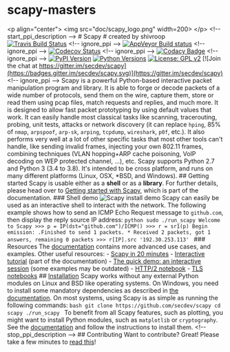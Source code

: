 # scapy-masters
&lt;p align="center"> &lt;img src="doc/scapy_logo.png" width=200> &lt;/p>  &lt;!-- start_ppi_description -->  # Scapy # created by shivroop [![Travis Build Status](https://travis-ci.com/secdev/scapy.svg?branch=master)](https://travis-ci.com/secdev/scapy) &lt;!-- ignore_ppi --> [![AppVeyor Build status](https://ci.appveyor.com/api/projects/status/os03daotfja0wtp7/branch/master?svg=true)](https://ci.appveyor.com/project/secdev/scapy/branch/master) &lt;!-- ignore_ppi --> [![Codecov Status](https://codecov.io/gh/secdev/scapy/branch/master/graph/badge.svg)](https://codecov.io/gh/secdev/scapy) &lt;!-- ignore_ppi --> [![Codacy Badge](https://api.codacy.com/project/badge/Grade/30ee6772bb264a689a2604f5cdb0437b)](https://www.codacy.com/app/secdev/scapy) &lt;!-- ignore_ppi --> [![PyPI Version](https://img.shields.io/pypi/v/scapy.svg)](https://pypi.python.org/pypi/scapy/) [![Python Versions](https://img.shields.io/pypi/pyversions/scapy.svg)](https://pypi.python.org/pypi/scapy/) [![License: GPL v2](https://img.shields.io/badge/License-GPL%20v2-blue.svg)](LICENSE) [![Join the chat at https://gitter.im/secdev/scapy](https://badges.gitter.im/secdev/scapy.svg)](https://gitter.im/secdev/scapy) &lt;!-- ignore_ppi -->  Scapy is a powerful Python-based interactive packet manipulation program and library.  It is able to forge or decode packets of a wide number of protocols, send them on the wire, capture them, store or read them using pcap files, match requests and replies, and much more. It is designed to allow fast packet prototyping by using default values that work.  It can easily handle most classical tasks like scanning, tracerouting, probing, unit tests, attacks or network discovery (it can replace `hping`, 85% of `nmap`, `arpspoof`, `arp-sk`, `arping`, `tcpdump`, `wireshark`, `p0f`, etc.). It also performs very well at a lot of other specific tasks that most other tools can't handle, like sending invalid frames, injecting your own 802.11 frames, combining techniques (VLAN hopping+ARP cache poisoning, VoIP decoding on WEP protected channel, ...), etc.  Scapy supports Python 2.7 and Python 3 (3.4 to 3.8). It's intended to be cross platform, and runs on many different platforms (Linux, OSX, \*BSD, and Windows).  ## Getting started  Scapy is usable either as a **shell** or as a **library**. For further details, please head over to [Getting started with Scapy](https://scapy.readthedocs.io/en/latest/introduction.html), which is part of the documentation.  ### Shell demo  ![Scapy install demo](https://secdev.github.io/files/doc/animation-scapy-install.svg)  Scapy can easily be used as an interactive shell to interact with the network. The following example shows how to send an ICMP Echo Request message to `github.com`, then display the reply source IP address:  ```python sudo ./run_scapy Welcome to Scapy >>> p = IP(dst="github.com")/ICMP() >>> r = sr1(p) Begin emission: .Finished to send 1 packets. * Received 2 packets, got 1 answers, remaining 0 packets >>> r[IP].src '192.30.253.113' ```  ### Resources  The [documentation](https://scapy.readthedocs.io/en/latest/) contains more advanced use cases, and examples.  Other useful resources:  -   [Scapy in 20 minutes](https://github.com/secdev/scapy/blob/master/doc/notebooks/Scapy%20in%2015%20minutes.ipynb) -   [Interactive tutorial](https://scapy.readthedocs.io/en/latest/usage.html#interactive-tutorial) (part of the documentation) -   [The quick demo: an interactive session](https://scapy.readthedocs.io/en/latest/introduction.html#quick-demo) (some examples may be outdated) -   [HTTP/2 notebook](https://github.com/secdev/scapy/blob/master/doc/notebooks/HTTP_2_Tuto.ipynb) -   [TLS notebooks](https://github.com/secdev/scapy/blob/master/doc/notebooks/tls)  ## [Installation](https://scapy.readthedocs.io/en/latest/installation.html)  Scapy works without any external Python modules on Linux and BSD like operating systems. On Windows, you need to install some mandatory dependencies as described in [the documentation](http://scapy.readthedocs.io/en/latest/installation.html#windows).  On most systems, using Scapy is as simple as running the following commands:  ```bash git clone https://github.com/secdev/scapy cd scapy ./run_scapy ```  To benefit from all Scapy features, such as plotting, you might want to install Python modules, such as `matplotlib` or `cryptography`. See the [documentation](http://scapy.readthedocs.io/en/latest/installation.html) and follow the instructions to install them.  &lt;!-- stop_ppi_description -->  ## Contributing  Want to contribute? Great! Please take a few minutes to [read this](CONTRIBUTING.md)!
